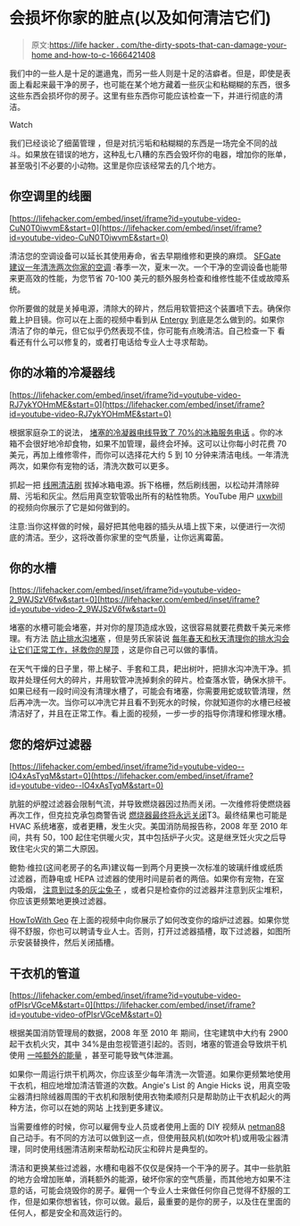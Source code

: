 # 会损坏你家的脏点(以及如何清洁它们)

> 原文:[https://life hacker . com/the-dirty-spots-that-can-damage-your-home and-how-to-c-1666421408](https://lifehacker.com/the-dirty-spots-that-can-damage-your-home-and-how-to-c-1666421408)

我们中的一些人是十足的邋遢鬼，而另一些人则是十足的洁癖者。但是，即使是表面上看起来最干净的房子，也可能在某个地方藏着一些灰尘和粘糊糊的东西，很多这些东西会损坏你的房子。这里有些东西你可能应该检查一下，并进行彻底的清洁。

Watch

我们已经谈论了细菌管理 ，但是对抗污垢和粘糊糊的东西是一场完全不同的战斗。如果放在错误的地方，这种乱七八糟的东西会毁坏你的电器，增加你的账单，甚至吸引不必要的小动物。这里是你应该经常去的几个地方。

## 你空调里的线圈

 [https://lifehacker.com/embed/inset/iframe?id=youtube-video-CuN0T0iwvmE&start=0](https://lifehacker.com/embed/inset/iframe?id=youtube-video-CuN0T0iwvmE&start=0) 

清洁您的空调设备可以延长其使用寿命，省去早期维修和更换的麻烦。 [SFGate 建议一年清洗两次你家的空调](http://homeguides.sfgate.com/clean-outdoor-central-air-unit-20242.html) :春季一次，夏末一次。一个干净的空调设备也能带来更高效的性能，为您节省 70-100 美元的额外服务检查和维修性能不佳或故障系统。

你所要做的就是关掉电源，清除大的碎片，然后用软管把这个装置喷下去。确保你戴上护目镜。你可以在上面的视频中看到从 [Entergy](http://www.entergy.com/) 到底是怎么做到的。如果你清洁了你的单元，但它似乎仍然表现不佳，你可能有点晚清洁。自己检查一下 看看还有什么可以修复的，或者打电话给专业人士寻求帮助。

## 你的冰箱的冷凝器线

 [https://lifehacker.com/embed/inset/iframe?id=youtube-video-RJ7ykYOHmME&start=0](https://lifehacker.com/embed/inset/iframe?id=youtube-video-RJ7ykYOHmME&start=0) 

根据家庭杂工的说法， [堵塞的冷凝器电线导致了 70%的冰箱服务电话](http://www.familyhandyman.com/appliance-repair/refrigerator-repair/how-to-avoid-refrigerator-repairs/view-all) 。你的冰箱不会很好地冷却食物，如果不加管理，最终会坏掉。这可以让你每小时花费 70 美元，再加上维修零件，而你可以选择花大约 5 到 10 分钟来清洁电线。一年清洗两次，如果你有宠物的话，清洗次数可以更多。

抓起一把 [线圈清洁刷](http://www.amazon.com/Flexible-Dryer-Vent-Refrigerator-Brush/dp/B0046OEAHK?asc_campaign=InlineText&asc_refurl=https://lifehacker.com/the-dirty-spots-that-can-damage-your-home-and-how-to-c-1666421408&asc_source=&tag=kinjalifehackerlink-20) 拔掉冰箱电源。拆下格栅，然后刷线圈，以松动并清除碎屑、污垢和灰尘。然后用真空软管吸出所有的粘性物质。YouTube 用户 [uxwbill](https://www.youtube.com/channel/UC-qk91J4pvGetPvjU7vrT6A) 的视频向你展示了它是如何做到的。

注意:当你这样做的时候，最好把其他电器的插头从墙上拔下来，以便进行一次彻底的清洁。至少，这将改善你家里的空气质量，让你远离霉菌。

## 你的水槽

 [https://lifehacker.com/embed/inset/iframe?id=youtube-video-2_9WJSzV6fw&start=0](https://lifehacker.com/embed/inset/iframe?id=youtube-video-2_9WJSzV6fw&start=0) 

堵塞的水槽可能会堵塞，并对你的屋顶造成水毁，这很容易就要花费数千美元来修理。有方法 [防止排水沟堵塞](https://lifehacker.com/prevent-leaves-from-clogging-your-gutters-with-these-qu-1658709748) ，但是劳氏家装说 [每年春天和秋天清理你的排水沟会让它们正常工作，拯救你的屋顶](http://www.lowes.com/cd_Gutter+Cleaning+and+Repair_1394476291897_) ，这是你自己可以做的事情。

在天气干燥的日子里，带上梯子、手套和工具，耙出树叶，把排水沟冲洗干净。抓取并处理任何大的碎片，并用软管冲洗掉剩余的碎片。检查落水管，确保水排干。如果已经有一段时间没有清理水槽了，可能会有堵塞，你需要用蛇或软管清理，然后再冲洗一次。当你可以冲洗它并且看不到死水的时候，你就知道你的水槽已经被清洁好了，并且在正常工作。看上面的视频，一步一步的指导你清理和修理水槽。

## 您的熔炉过滤器

 [https://lifehacker.com/embed/inset/iframe?id=youtube-video--lO4xAsTyqM&start=0](https://lifehacker.com/embed/inset/iframe?id=youtube-video--lO4xAsTyqM&start=0) 

肮脏的炉膛过滤器会限制气流，并导致燃烧器因过热而关闭。一次维修将使燃烧器再次工作，但克拉克承包商警告说 [燃烧器最终将永远关闭](http://www.clarkecontractors.com/2011/10/importance-of-changing-your-furnace-filter/)T3。最终结果也可能是 HVAC 系统堵塞，或者更糟，发生火灾。美国消防局报告称，2008 年至 2010 年间，共有 50，100 起住宅供暖火灾，其中包括炉子火灾。这是继烹饪火灾之后导致住宅火灾的第二大原因。

鲍勃·维拉(这间老房子的名声)建议每一到两个月更换一次标准的玻璃纤维或纸质过滤器，而静电或 HEPA 过滤器的使用时间是前者的两倍。如果你有宠物，在室内吸烟， [注意到过多的灰尘兔子](https://lifehacker.com/make-your-home-dust-proof-5175243) ，或者只是检查你的过滤器并注意到灰尘堆积，你应该更频繁地更换过滤器。

[HowToWith Geo](https://www.youtube.com/channel/UC7vstLCUimxLJ5M5F0k_DQg) 在上面的视频中向你展示了如何改变你的熔炉过滤器。如果你觉得不舒服，你也可以聘请专业人士。否则，打开过滤器插槽，取下过滤器，如图所示安装替换件，然后关闭插槽。

## **干衣机的管道**

 [https://lifehacker.com/embed/inset/iframe?id=youtube-video-ofPIsrVGceM&start=0](https://lifehacker.com/embed/inset/iframe?id=youtube-video-ofPIsrVGceM&start=0) 

根据美国消防管理局的数据，2008 年至 2010 年 期间，住宅建筑中大约有 2900 起干衣机火灾，其中 34%是由忽视管道引起的。否则，堵塞的管道会导致烘干机使用 [一吨额外的能量](https://lifehacker.com/clean-dryer-ducts-to-improve-efficiency-and-save-money-5886277) ，甚至可能导致气体泄漏。

如果你一周运行烘干机两次，你应该至少每年清洗一次管道。如果你更频繁地使用干衣机，相应地增加清洁管道的次数。Angie's List 的 Angie Hicks 说，用真空吸尘器清扫除绒器周围的干衣机和限制使用衣物柔顺剂只是帮助防止干衣机起火的两种方法，你可以在她的网站 上找到更多建议。

当需要维修的时候，你可以雇佣专业人员或者使用上面的 DIY 视频从 [netman88](https://www.youtube.com/channel/UCHu7CEWtyw7oJo1saPCuVwg) 自己动手。有不同的方法可以做到这一点，但使用鼓风机(如吹叶机)或用吸尘器清理，同时使用线圈清洁刷来帮助松动灰尘和碎片是典型的。

清洁和更换某些过滤器，水槽和电器不仅仅是保持一个干净的房子。其中一些肮脏的地方会增加账单，消耗额外的能源，破坏你家的空气质量，而其他地方如果不注意的话，可能会烧毁你的房子。雇佣一个专业人士来做任何你自己觉得不舒服的工作，但是如果你想省钱，你可以做。最后，最重要的是你的房子，以及住在里面的任何人，都是安全和高效运行的。